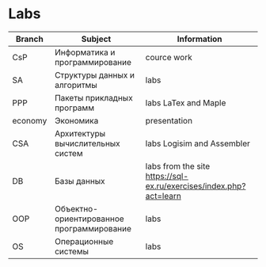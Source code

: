 # Labs


 | Branch | Subject | Information
--------- | --------- | ----------
CsP | Информатика и программирование | cource work
SA | Структуры данных и алгоритмы | labs 
PPP | Пакеты прикладных программ | labs LaTex and Maple 
economy | Экономика | presentation
CSA | Архитектуры вычислительных систем | labs Logisim and Assembler
DB | Базы данных | labs from the site https://sql-ex.ru/exercises/index.php?act=learn
OOP | Объектно-ориентированное программирование | labs 
OS | Операционные системы | labs 
